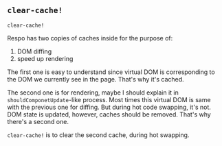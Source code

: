 ## `clear-cache!`

```
clear-cache!
```

Respo has two copies of caches inside for the purpose of:

1. DOM diffing
2. speed up rendering

The first one is easy to understand since virtual DOM is corresponding to the DOM we currently see in the page. That's why it's cached.

The second one is for rendering, maybe I should explain it in `shouldComponetUpdate`-like process. Most times this virtual DOM is same with the previous one for diffing. But during hot code swapping, it's not. DOM state is updated, however, caches should be removed. That's why there's a second one.

`clear-cache!` is to clear the second cache, during hot swapping.
